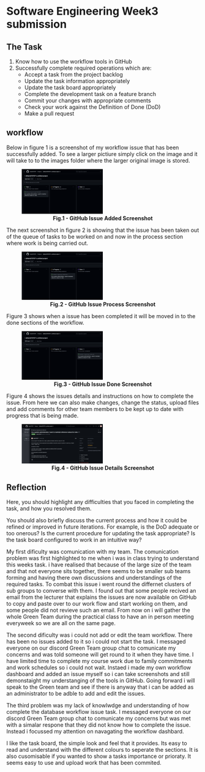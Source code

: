 # Software Engineering Week3 submission


## The Task

1. Know how to use the workflow tools in GitHub
2. Successfully complete required operations which are:
   * Accept a task from the project backlog
   * Update the task information appropriately
   * Update the task board appropriately
   * Complete the development task on a feature branch
   * Commit your changes with appropriate comments
   * Check your work against the Definition of Done (DoD)
   * Make a pull request


## workflow

Below in figure 1 is a screenshot of my workflow issue that has been successfully added.
To see a larger pictiure simply click on the image and it will take to to the images folder
where the larger original image is stored.
<figure>
 <img src="https://github.com/Mark070707/Software-Engineering-Portfolio/blob/main/images/GitHub%20Issue%20Added%20ScreenShot.png" width="50%" height="50%">
 <figcaption align="center"><b>Fig.1 - GitHub Issue Added Screenshot</b></figcaption>
</figure>

 The next screenshot in figure 2 is showing that the issue has been taken out of the queue of tasks
 to be worked on and now in the process section where work is being carried out.
 <figure>
  <img src="https://github.com/Mark070707/Software-Engineering-Portfolio/blob/main/images/GitHub%20In%20Process%20Screenshot.png" width="50%" height="50%">
  <figcaption align="center"><b>Fig.2 - GitHub Issue Process Screenshot</b></figcaption>
 </figure>

 Figure 3 shows when a issue has been completed it will be moved in to the done sections of the workflow.
 <figure>
  <img src="https://github.com/Mark070707/Software-Engineering-Portfolio/blob/main/images/GitHub%20Done%20Screenshot.png" width="50%" height="50%">
  <figcaption align="center"><b>Fig.3 - GitHub Issue Done Screenshot</b></figcaption>
 </figure>

 Figure 4 shows the issues details and instructions on how to complete the issue. From here we can also make changes,
 change the status, upload files and add comments for other team members to be kept up to date with progress that is being made.
 <figure>
  <img src="https://github.com/Mark070707/Software-Engineering-Portfolio/blob/main/images/GitHub%20Issue%20Details%20Screenshot.png" width="50%" height="50%">
  <figcaption align="center"><b>Fig.4 - GitHub Issue Details Screenshot</b></figcaption>
 </figure>

## Reflection

Here, you should highlight any difficulties that you faced in completing the task, and
how you resolved them.

You should also briefly discuss the current process and how it could be refined or
improved in future iterations. For example, is the DoD adequate or too onerous? Is the
current procedure for updating the task appropriate? Is the task board configured to
work in an intuitive way?

My first dificulty was comunication with my team. The comunication problem was first
highlighted to me when i was in class trying to understand this weeks task. i have realised
that because of the large size of the team and that not everyone sits together, there seems to be
smaller sub teams forming and having there own discussions and understandings of the
required tasks. To combat this issue i went round the differnet clusters of sub groups
to converse with them. I found out that some people recived an email from the lecturer
that explains the issues are now available on GitHub to copy and paste over to our work
flow and start working on them, and some people did not revieve such an email.
From now on i will gather the whole Green Team during the practical class to have an
in person meeting everyweek so we are all on the same page.

The second dificulty was i could not add or edit the team workflow. There has been no issues added
to it so i could not start the task. I messaged everyone on our discord Green Team group chat to comunicate
my concerns and was told someone will get round to it when they have time. I have limited time to complete
my course work due to family commitments and work schedules so i could not wait. Instaed i made my own workflow
dashboard and added an issue myself so i can take screenshots and still demonstaight my understanging of the tools
in GitHub. Going forward i will speak to the Green team and see if there is anyway that i can be added as an
administrator to be adble to add and edit the issues.

The third problem was my lack of knowlwdge and understanding of how complete the database workflow issue task.
I messaged everyone on our discord Green Team group chat to comunicate my concerns but was met with a simalar respone
that they did not know how to complete the issue. Instead i focussed my attention on navagating the workflow dashbard.

I like the task board, the simple look and feel that it provides. Its easy to read and understand with the
different colours to seperate the sections. It is also cusomisable if you wanted to show a tasks importance or prioraty.
It seems easy to use and upload work that has been commited.



